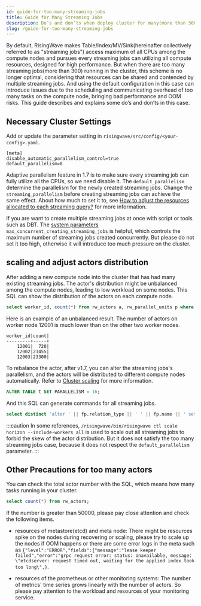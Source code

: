 ```yaml
---
id: guide-for-too-many-streaming-jobs
title: Guide for Many Streaming Jobs
description: Do’s and don’ts when deploy cluster for many(more than 300) streaming jobs.
slug: /guide-for-too-many-streaming-jobs
---
```

<head>
  <link rel="canonical" href="https://docs.risingwave.com/docs/current/k8s-cluster-scaling/" />
</head>

By default, RisingWave makes Table/Index/MV/Sink(hereinafter collectively referred to as "streaming jobs") access maximum of all CPUs among the compute nodes and pursues every streaming jobs can utilizing all compute resources, designed for high performance. But when there are too many streaming jobs(more than 300) running in the cluster, this scheme is no longer optimal, considering that resources can be shared and contended by multiple streaming jobs. And using the default configuration in this case can introduce issues due to the scheduling and communicating overhead of too many tasks on the compute node, bringing bad performance and OOM risks.
This guide describes and explains some do’s and don’ts in this case.

## Necessary Cluster Settings 

Add or update the parameter setting in `risingwave/src/config/<your-config>.yaml`.
```
[meta]
disable_automatic_parallelism_control=true
default_parallelism=8
```
Adaptive parallelism feature in 1.7 is to make sure every streaming job can fully utilize all the CPUs, so we need disable it. 
The `default_parallelism` determine the parallelism for the newly created streaming jobs. Change the `streaming_parallelism` before creating streaming jobs can achieve the same effect.
About how much to set it to, see [How to adjust the resources allocated to each streaming query?](/docs/current/performance-faq#how-to-adjust-the-resources-allocated-to-each-streaming-query) for more information.

If you are want to create multiple streaming jobs at once with script or tools such as DBT. The [system parameters](../manage/view-configure-system-parameters.md) `max_concurrent_creating_streaming_jobs` is helpful, which controls the maximum number of streaming jobs created concurrently. But please do not set it too high, otherwise it will introduce too much pressure on the cluster.

## scaling and adjust actors distribution

After adding a new compute node into the cluster that has had many existing streaming jobs. The actor's distribution might be unbalanced among the compute nodes, leading to low workload on some nodes. This SQL can show the distribution of the actors on each compute node.

```SQL
select worker_id, count(*) from rw_actors a, rw_parallel_units p where a.parallel_unit_id = p.id group by p.worker_id;
```
Here is an example of an unbalanced result. The number of actors on worker node 12001 is much lower than on the other two worker nodes.
```
worker_id|count|
---------+-----+
    12001|  720|
    12002|23455|
    12003|23300|
```

To rebalance the actor, after v1.7, you can alter the streaming jobs's parallelism, and the actors will be distributed to different compute nodes automatically. Refer to [Cluster scaling](/deploy/k8s-cluster-scaling.md) for more information.
```sql
ALTER TABLE t SET PARALLELISM = 16;
```

And this SQL can generate commands for all streaming jobs. 
```SQL
select distinct 'alter ' || fp.relation_type || ' ' || fp.name || ' set parallelism = 6;' from rw_fragment_parallelism fp where fp.parallelism = 8;
```

:::caution
In some references, `/risingwave/bin/risingwave ctl scale horizon --include-workers all` is used to scale out all streaming jobs to forbid the skew of the actor distribution. But it does not satisfy the too many streaming jobs case, because it does not respect the `default_parallelism` parameter. 
:::

## Other Precautions for too many actors

You can check the total actor number with the SQL, which means how many tasks running in your cluster.

```SQL
select count(*) from rw_actors;
```

If the number is greater than 50000, please pay close attention and check the following items.

- resources of metastore(etcd) and meta node: There might be resources spike on the nodes during recovering or scaling, please try to scale up the nodes if OOM happens or there are some error logs in the meta such as `{"level":"ERROR","fields":{"message":"lease keeper failed","error":"grpc request error: status: Unavailable, message: \"etcdserver: request timed out, waiting for the applied index took too long\",}`. 

- resources of the prometheus or other monitoring systems: The number of metrics' time series grows linearly with the number of actors. So please pay attention to the workload and resources of your monitoring service.